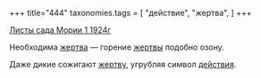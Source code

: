 +++
title="444"
taxonomies.tags = [
 "действие",
 "жертва",
]
+++

[Листы сада Мории 1 1924г](/agni/1924)

Необходима [жертва](/tags/жертва) — горение [жертвы](/tags/жертва) подобно озону.   

Даже дикие сожигают [жертву](/tags/жертва), угрубляя символ [действия](/tags/действие).   

